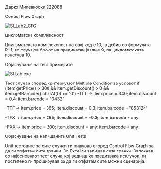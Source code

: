 Дарко Миленкоски 222088

Control Flow Graph

![SI_Lab2_CFG](https://github.com/MilenkoskiDarko/SI_2024_lab2_222088/assets/131350016/3d08cff4-5772-4afe-b0a9-38d426f30efe)

Цикломатска комплексност

Цикломатската комплексност на овој код е 10, ја добив со формулата P+1, во случајов бројот на предикатни јазли е 9, па цикломатската изнесува 10.


Објаснување на тест примерите

![SI Lab exc](https://github.com/MilenkoskiDarko/SI_2024_lab2_222088/assets/131350016/21d31c65-0977-43b3-a67c-56073f2d3bb5)

Тест случаи според критериумот Multiple Condition
за условот if (item.getPrice() > 300 && item.getDiscount() > 0 && item.getBarcode().charAt(0) == '0') -TTT -> item.price = 340; item.discount = 0.4; item.barcode = "0432"

-TTF -> item.price = 365; item.discount = 0.3; item.barcode = "853124"

-TFX -> item.price = 365; item.discount = -0.3; item.barcode = any

-FXX -> item.price = 200; item.discount = any; item.barcode = any

Објаснување на напишаните Unit Tests

Unit тестовите за сите случаи ги пишував според Control Flow Graph за да ги опфатам сите гранки. Во Excel ги запишав сите гранки. Започнав со најосновниот тест случај кој веднаш ќе предизвика исклучок, па постепено ги проширував за да ги опфатам сите можни сценарија.
